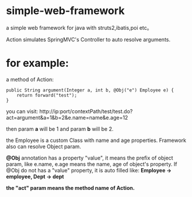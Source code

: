 simple-web-framework
====================

a simple web framework for java with struts2,ibatis,poi etc。

Action simulates SpringMVC's Controller to auto resolve arguments.

for example:
====================
a method of Action:

    public String argument(Integer a, int b, @Obj("e") Employee e) {
        return forward("test");
    }

you can visit:
http://ip:port/contextPath/test/test.do?act=argument&a=1&b=2&e.name=name&e.age=12

then param **a** will be 1 and param **b** will be 2.

the Employee is a custom Class with name and age properties. Framework also can resolve Object param.

**@Obj** annotation has a property "value", it means the prefix of object param, like e.name, e.age means the name, age of object's property. If @Obj do not has a "value" property, it is auto filled like: **Employee -> employee, Dept -> dept**

**the "act" param means the method name of Action.**
